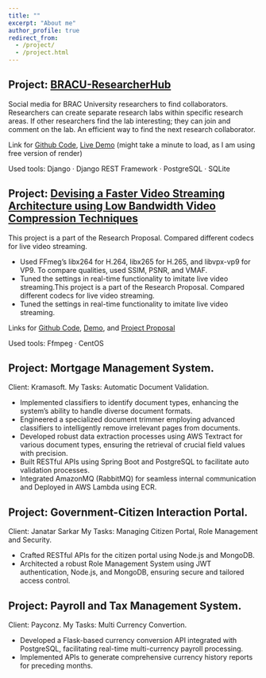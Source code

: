 ```yaml
---
title: ""
excerpt: "About me"
author_profile: true
redirect_from:
  - /project/
  - /project.html
---
```


## Project: [BRACU-ResearcherHub](https://github.com/nazrulhuda/BRACU-ResearcherHub)

Social media for BRAC University researchers to find collaborators. Researchers can create separate research labs within specific research areas. If other researchers find the lab interesting; they can join and comment on the lab. An efficient way to find the next research collaborator.

Link for [Github Code](https://github.com/nazrulhuda/BRACU-ResearcherHub), [Live Demo](https://bracuresearcherhub.onrender.com/) (might take a minute to load, as I am using free version of render)

Used tools: Django · Django REST Framework · PostgreSQL · SQLite


## Project: [Devising a Faster Video Streaming Architecture using Low Bandwidth Video Compression Techniques](https://github.com/nazrulhuda/video-codec-for-live-streaming)

This project is a part of the Research Proposal. Compared different codecs for live video streaming.

- Used FFmeg’s libx264 for H.264, libx265 for H.265, and libvpx-vp9 for VP9. To compare qualities, used SSIM, PSNR,
and VMAF. 
- Tuned the settings in real-time functionality to imitate live video streaming.This project is a part of the Research Proposal. Compared different codecs for live video streaming. 
- Tuned the settings in real-time functionality to imitate live video streaming.

Links for [Github Code](https://github.com/nazrulhuda/video-codec-for-live-streaming), [Demo](https://drive.google.com/drive/folders/1suAXftI_kIxC6uC3wOEdZ9SXCUqj-kDD), and [Project Proposal](https://drive.google.com/file/d/1N-N8vKTUDKGdihXKxqsE0Rm-IeuU5Rmt/view)  

Used tools: Ffmpeg · CentOS

## Project: Mortgage Management System. 
Client: Kramasoft.
My Tasks: Automatic Document Validation.

- Implemented classifiers to identify document types, enhancing the system’s ability to handle diverse document formats.
- Engineered a specialized document trimmer employing advanced classifiers to intelligently remove irrelevant pages from documents.
- Developed robust data extraction processes using AWS Textract for various document types, ensuring the retrieval of crucial field values with precision.
- Built RESTful APIs using Spring Boot and PostgreSQL to facilitate auto validation processes.
- Integrated AmazonMQ (RabbitMQ) for seamless internal communication and Deployed in AWS Lambda using ECR.

## Project: Government-Citizen Interaction Portal. 
Client: Janatar Sarkar 
My Tasks: Managing Citizen Portal, Role Management and Security.

- Crafted RESTful APIs for the citizen portal using Node.js and MongoDB.
- Architected a robust Role Management System using JWT authentication, Node.js, and MongoDB, ensuring secure and tailored access control.

## Project: Payroll and Tax Management System. 
Client: Payconz. 
My Tasks: Multi Currency Convertion.

- Developed a Flask-based currency conversion API integrated with PostgreSQL, facilitating real-time multi-currency payroll processing.
- Implemented APIs to generate comprehensive currency history reports for preceding months.






